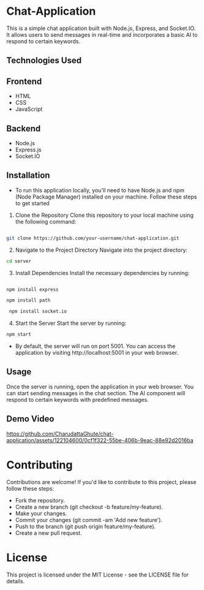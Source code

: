 # Chat-Application
This is a simple chat application built with Node.js, Express, and Socket.IO. It allows users to send messages in real-time and incorporates a basic AI to respond to certain keywords.

## Technologies Used

## Frontend
-  HTML
- CSS 
- JavaScript
## Backend
- Node.js
- Express.js
- Socket.IO
  
## Installation

- To run this application locally, you'll need to have Node.js and npm (Node Package Manager) installed on your machine. Follow these steps to get started

1. Clone the Repository
Clone this repository to your local machine using the following command:

``` bash

git clone https://github.com/your-username/chat-application.git
```
2. Navigate to the Project Directory
Navigate into the project directory:

``` bash
cd server
```
3. Install Dependencies
Install the necessary dependencies by running:

``` bash

npm install express
```
``` bash
npm install path
```
``` bash
 npm install socket.io
```
4. Start the Server
Start the server by running:

``` bash
npm start
```
- By default, the server will run on port 5001. You can access the application by visiting http://localhost:5001 in your web browser.

## Usage
Once the server is running, open the application in your web browser. You can start sending messages in the chat section. The AI component will respond to certain keywords with predefined messages.

## Demo Video



https://github.com/CharudattaGhute/chat-application/assets/122104600/0cf1f322-55be-406b-9eac-88e92d2016ba


# Contributing

Contributions are welcome! If you'd like to contribute to this project, please follow these steps:

- Fork the repository.
- Create a new branch (git checkout -b feature/my-feature).
- Make your changes.
- Commit your changes (git commit -am 'Add new feature').
- Push to the branch (git push origin feature/my-feature).
- Create a new pull request.

# License
This project is licensed under the MIT License - see the LICENSE file for details.


